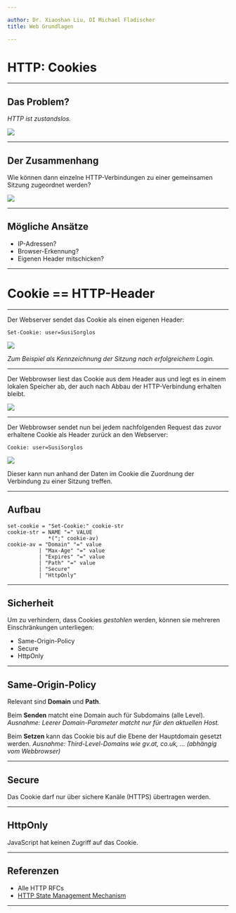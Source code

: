 ```yaml
---

author: Dr. Xiaoshan Liu, DI Michael Fladischer
title: Web Grundlagen

---
```


# HTTP: Cookies

---
## Das Problem?

*HTTP ist zustandslos.*

![](figure/http-cookies-1.svg)

---
## Der Zusammenhang

Wie können dann einzelne HTTP-Verbindungen zu einer gemeinsamen Sitzung
zugeordnet werden?

![](figure/http-cookies-2.svg)

---
## Mögliche Ansätze

 * IP-Adressen?
 * Browser-Erkennung?
 * Eigenen Header mitschicken?

---
# Cookie == HTTP-Header

---
Der Webserver sendet das Cookie als einen eigenen Header:

    Set-Cookie: user=SusiSorglos

![](figure/http-cookies-3.svg)

*Zum Beispiel als Kennzeichnung der Sitzung nach erfolgreichem Login.*

---
Der Webbrowser liest das Cookie aus dem Header aus und legt es in einem lokalen
Speicher ab, der auch nach Abbau der HTTP-Verbindung erhalten bleibt.

![](figure/http-cookies-4.svg)

---
Der Webbrowser sendet nun bei jedem nachfolgenden Request das zuvor erhaltene
Cookie als Header zurück an den Webserver:

    Cookie: user=SusiSorglos

![](figure/http-cookies-5.svg)

Dieser kann nun anhand der Daten im Cookie die Zuordnung der Verbindung zu einer
Sitzung treffen.

---
## Aufbau

    set-cookie = "Set-Cookie:" cookie-str
    cookie-str = NAME "=" VALUE
                 *(";" cookie-av)
    cookie-av = "Domain" "=" value
              | "Max-Age" "=" value
              | "Expires" "=" value
              | "Path" "=" value
              | "Secure"
              | "HttpOnly"

---
## Sicherheit

Um zu verhindern, dass Cookies *gestohlen* werden, können sie mehreren Einschränkungen unterliegen:

 * Same-Origin-Policy
 * Secure
 * HttpOnly

---
## Same-Origin-Policy

 Relevant sind **Domain** und **Path**.

 Beim **Senden** matcht eine Domain auch für Subdomains (alle Level).
 *Ausnahme: Leerer Domain-Parameter matcht nur für den aktuellen Host.*

 Beim **Setzen** kann das Cookie bis auf die Ebene der Hauptdomain gesetzt werden.
 *Ausnahme: Third-Level-Domains wie gv.at, co.uk, ... (abhängig vom Webbrowser)*

---
## Secure

Das Cookie darf nur über sichere Kanäle (HTTPS) übertragen werden.

---
## HttpOnly

JavaScript hat keinen Zugriff auf das Cookie.

---
## Referenzen

* Alle HTTP RFCs
* [HTTP State Management Mechanism](http://tools.ietf.org/html/rfc6265)

---
